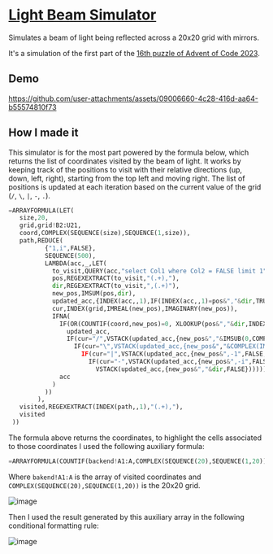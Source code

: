 # [Light Beam Simulator](https://docs.google.com/spreadsheets/d/1K_7DQ7b_dtYSsnGpCcr9c8ph5nwwDXfSoPpEWslQHL4/)

Simulates a beam of light being reflected across a 20x20 grid with mirrors.

It's a simulation of the first part of the [16th puzzle of Advent of Code 2023](https://adventofcode.com/2023/day/16).

## Demo

https://github.com/user-attachments/assets/09006660-4c28-416d-aa64-b55574810f73

## How I made it

This simulator is for the most part powered by the formula below, which returns the list of coordinates visited by the beam of light. It works by keeping track of the positions to visit with their relative directions (up, down, left, right), starting from the top left and moving right. The list of positions is updated at each iteration based on the current value of the grid (`/`, `\`, `|`, `-`, `.`).

```py
=ARRAYFORMULA(LET(
   size,20,
   grid,grid!B2:U21,
   coord,COMPLEX(SEQUENCE(size),SEQUENCE(1,size)),
   path,REDUCE(
          {"1,i",FALSE},
          SEQUENCE(500),
          LAMBDA(acc,_,LET(
            to_visit,QUERY(acc,"select Col1 where Col2 = FALSE limit 1"),
            pos,REGEXEXTRACT(to_visit,"(.+),"),
            dir,REGEXEXTRACT(to_visit,",(.+)"),
            new_pos,IMSUM(pos,dir),
            updated_acc,{INDEX(acc,,1),IF(INDEX(acc,,1)=pos&","&dir,TRUE,INDEX(acc,,2))},
            cur,INDEX(grid,IMREAL(new_pos),IMAGINARY(new_pos)),
            IFNA(
              IF(OR(COUNTIF(coord,new_pos)=0, XLOOKUP(pos&","&dir,INDEX(acc,,1),INDEX(acc,,2),FALSE)=TRUE),
                updated_acc,
                IF(cur="/",VSTACK(updated_acc,{new_pos&","&IMSUB(0,COMPLEX(IMAGINARY(dir),IMREAL(dir))),FALSE}),
                  IF(cur="\",VSTACK(updated_acc,{new_pos&","&COMPLEX(IMAGINARY(dir),IMREAL(dir)),FALSE}),
                    IF(cur="|",VSTACK(updated_acc,{new_pos&",-1",FALSE;new_pos&",1",FALSE}),
                      IF(cur="-",VSTACK(updated_acc,{new_pos&",-i",FALSE;new_pos&",i",FALSE}),
                        VSTACK(updated_acc,{new_pos&","&dir,FALSE})))))),
              acc
            )
          ))
        ),
   visited,REGEXEXTRACT(INDEX(path,,1),"(.+),"),
   visited
 ))
```

The formula above returns the coordinates, to highlight the cells associated to those coordinates I used the following auxiliary formula:

```py
=ARRAYFORMULA(COUNTIF(backend!A1:A,COMPLEX(SEQUENCE(20),SEQUENCE(1,20))))
```

Where `bakend!A1:A` is the array of visited coordinates and `COMPLEX(SEQUENCE(20),SEQUENCE(1,20))` is the 20x20 grid.

![image](https://github.com/user-attachments/assets/f47db153-1b33-4ddc-aa26-abc9763d4226)

Then I used the result generated by this auxiliary array in the following conditional formatting rule:

![image](https://github.com/user-attachments/assets/5f1afd52-cde7-4cc7-bd11-6c616baf00bd)
